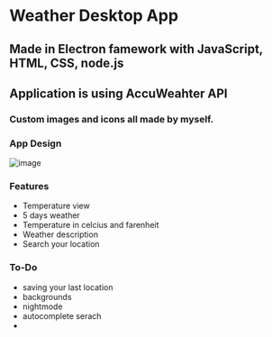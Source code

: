 # Weather Desktop App
## Made in Electron famework with JavaScript, HTML, CSS, node.js
## Application is using AccuWeahter API
### Custom images and icons all made by myself.

### App Design
![image](https://github.com/user-attachments/assets/6e4c6890-583e-4f57-8b58-651ffe960ac8)





### Features
- Temperature view
- 5 days weather
- Temperature in celcius and farenheit
- Weather description
- Search your location


### To-Do
- saving your last location
- backgrounds
- nightmode
- autocomplete serach
- 
